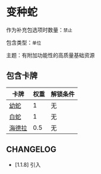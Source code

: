# 变种蛇

作为补充包选项时数量：`禁止`

包含类型：`单位`

主题：有附加功能性的高质量基础资源

## 包含卡牌

卡牌 | 权重 | 解锁条件
--- | --- | ---
[幼蛇](../卡牌/幼蛇.md) | 1 | 无
[白蛇](../卡牌/白蛇.md) | 1 | 无
[海德拉](../卡牌/海德拉.md) | 0.5 | 无

## CHANGELOG

- [1.1.8] 引入
